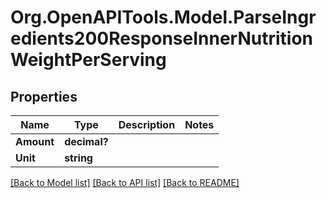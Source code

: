 # Org.OpenAPITools.Model.ParseIngredients200ResponseInnerNutritionWeightPerServing

## Properties

Name | Type | Description | Notes
------------ | ------------- | ------------- | -------------
**Amount** | **decimal?** |  | 
**Unit** | **string** |  | 

[[Back to Model list]](../README.md#documentation-for-models) [[Back to API list]](../README.md#documentation-for-api-endpoints) [[Back to README]](../README.md)

